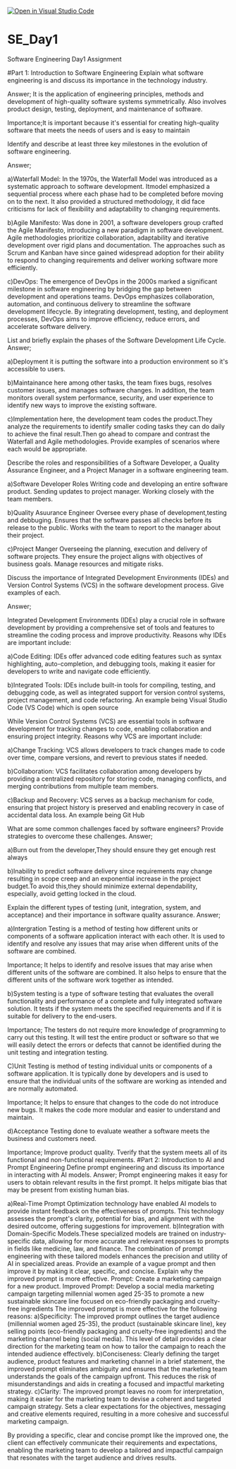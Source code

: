 [![Open in Visual Studio Code](https://classroom.github.com/assets/open-in-vscode-2e0aaae1b6195c2367325f4f02e2d04e9abb55f0b24a779b69b11b9e10269abc.svg)](https://classroom.github.com/online_ide?assignment_repo_id=15569080&assignment_repo_type=AssignmentRepo)
# SE_Day1
Software Engineering Day1 Assignment

#Part 1: Introduction to Software Engineering
Explain what software engineering is and discuss its importance in the technology industry.

Answer;
It is the application of engineering principles, methods and development of high-quality software systems symmetrically. Also involves product design, testing, deployment, and maintenance of software.

Importance;It is important because it's essential for creating high-quality software that meets the needs of users and is easy to maintain

Identify and describe at least three key milestones in the evolution of software engineering.

Answer;

a)Waterfall Model: In the 1970s, the Waterfall Model was introduced as a systematic approach to software development. Itmodel emphasized a sequential process where each phase had to be completed before moving on to the next. It also provided a structured methodology, it  did face criticisms for lack of flexibility and adaptability to changing requirements.

b)Agile Manifesto: Was done in 2001, a software developers group crafted the Agile Manifesto, introducing a new paradigm in software development. Agile methodologies prioritize collaboration, adaptability and iterative development over rigid plans and documentation. The approaches such as  Scrum and Kanban have since gained widespread adoption for their ability to respond to changing requirements and deliver working software more efficiently.

c)DevOps: The emergence of DevOps in the 2000s marked a significant milestone in software engineering by bridging the gap between development and operations teams. DevOps emphasizes collaboration, automation, and continuous delivery to streamline the software development lifecycle. By integrating development, testing, and deployment processes, DevOps aims to improve efficiency, reduce errors, and accelerate software delivery.

List and briefly explain the phases of the Software Development Life Cycle.
Answer;

a)Deployment it is putting the software into a production environment so it's accessible to users. 

b)Maintainance here among other tasks, the team fixes bugs, resolves customer issues, and manages software changes. In addition, the team monitors overall system performance, security, and user experience to identify new ways to improve the existing software.

c)Implementation here, the development team codes the product.They analyze the requirements to identify smaller coding tasks they can do daily to achieve the final result.Then go ahead to compare and contrast the Waterfall and Agile methodologies. Provide examples of scenarios where each would be appropriate.

Describe the roles and responsibilities of a Software Developer, a Quality Assurance Engineer, and a Project Manager in a software engineering team.

a)Software Developer Roles
  Writing code and developing an entire software product.
  Sending updates to project manager. 
  Working closely with the team members.

b)Quality Asuurance Engineer
  Oversee every phase of development,testing and debbuging.
  Ensures that the software passes all checks before its release to the public.
  Works with the team to report to the manager about their project.

c)Project Manger
  Overseeing the planning, execution and delivery of software projects.
  They ensure the project aligns with objectives  of business goals.
  Manage resources and mitigate risks.

Discuss the importance of Integrated Development Environments (IDEs) and Version Control Systems (VCS) in the software development process. Give examples of each.

Answer;

Integrated Development Environments (IDEs) play a crucial role in software development by providing a comprehensive set of tools and features to streamline the coding process and improve productivity. Reasons why IDEs are important include:

a)Code Editing: IDEs offer advanced code editing features such as syntax highlighting, auto-completion, and debugging tools, making it easier for developers to write and navigate code efficiently.

b)Integrated Tools: IDEs include built-in tools for compiling, testing, and debugging code, as well as integrated support for version control systems, project management, and code refactoring.
An example being Visual Studio Code (VS Code) which is open source

While Version Control Systems (VCS) are essential tools in software development for tracking changes to code, enabling collaboration and ensuring project integrity. Reasons why VCS are important include:

a)Change Tracking: VCS allows developers to track changes made to code over time, compare versions, and revert to previous states if needed.

b)Collaboration: VCS facilitates collaboration among developers by providing a centralized repository for storing code, managing conflicts, and merging contributions from multiple team members.

c)Backup and Recovery: VCS serves as a backup mechanism for code, ensuring that project history is preserved and enabling recovery in case of accidental data loss.
An example being Git Hub

What are some common challenges faced by software engineers? Provide strategies to overcome these challenges.
Answer;

a)Burn out from the developer,They should ensure they get enough rest always

b)Inability to predict software delivery since requirements may change resulting in scope creep and an exponential increase in the project budget.To avoid this,they should minimize external dependability, especially, avoid getting locked in the cloud.

Explain the different types of testing (unit, integration, system, and acceptance) and their importance in software quality assurance.
Answer;

a)Intergration Testing is a method of testing how different units or components of a software application interact with each other. It is used to identify and resolve any issues that may arise when different units of the software are combined.

Importance;
         It helps to identify and resolve issues that may arise when different units of the software are combined.
         It also helps to ensure that the different units of the software work together as intended.

b)System testing is a type of software testing that evaluates the overall functionality and performance of a complete and fully integrated software solution. It tests if the system meets the specified requirements and if it is suitable for delivery to the end-users.

Importance;
        The testers do not require more knowledge of programming to carry out this testing.
        It will test the entire product or software so that we will easily detect the errors or defects that cannot be identified during the unit testing and integration testing.

C)Unit Testing is method of testing individual units or components of a software application. It is typically done by developers and is used to ensure that the individual units of the software are working as intended and are normally automated.

Importance;
        It helps to ensure that changes to the code do not introduce new bugs.
        It makes the code more modular and easier to understand and maintain.

d)Acceptance Testing done to evaluate weather a software meets the business and customers need.

Importance;
         Improve product quality.
         Tverify that the system meets all of its functional and non-functional requirements.
#Part 2: Introduction to AI and Prompt Engineering
Define prompt engineering and discuss its importance in interacting with AI models.
Answer;
  Prompt engineering makes it easy for users to obtain relevant results in the first prompt. It helps mitigate bias that may be present from existing human bias.
  
  a)Real-Time Prompt Optimization technology have enabled AI models to provide instant feedback on the effectiveness of prompts. This technology assesses the prompt's clarity, potential for bias, and 
  alignment with the desired outcome, offering suggestions for improvement. 
  b)Integration with Domain-Specific Models.These specialized models are trained on industry-specific data, allowing for more accurate and relevant responses to prompts in fields like medicine, law, and 
  finance. The combination of prompt engineering with these tailored models enhances the precision and utility of AI in specialized areas.
Provide an example of a vague prompt and then improve it by making it clear, specific, and concise. Explain why the improved prompt is more effective.
Prompt:
Create a marketing campaign for a new product.
Improved Prompt:
Develop a social media marketing campaign targeting millennial women aged 25-35 to promote a new sustainable skincare line focused on eco-friendly packaging and cruelty-free ingredients
The improved prompt is more effective for the following reasons:
a)Specificity: The improved prompt outlines the target audience (millennial women aged 25-35), the product (sustainable skincare line), key selling points (eco-friendly packaging and cruelty-free ingredients) and the marketing channel  being (social media). This level of detail provides a clear direction for the marketing team on how to tailor the campaign to reach the intended audience effectively.
b)Conciseness: Clearly defining the target audience, product features and marketing channel in a brief statement, the improved prompt eliminates ambiguity and ensures that the marketing team understands the goals of the campaign upfront. This reduces the risk of misunderstandings and aids in creating a focused and impactful marketing strategy.
c)Clarity: The improved prompt leaves no room for interpretation, making it easier for the marketing team to devise a coherent and targeted campaign strategy. Sets a clear expectations for the objectives, messaging and creative elements required, resulting in a more cohesive and successful marketing campaign.

By providing a specific, clear and concise prompt like the improved one, the client can effectively communicate their requirements and expectations, enabling the marketing team to develop a tailored and impactful campaign that resonates with the target audience and drives results.
